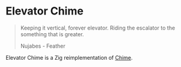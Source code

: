 # Elevator Chime

> Keeping it vertical,
> forever elevator.
> Riding the escalator
> to the something that is greater.
>
> <span style="text-align: right">Nujabes - Feather</span>

Elevator Chime is a Zig reimplementation of [Chime](https://github.com/Dr-Nekoma/chime).
